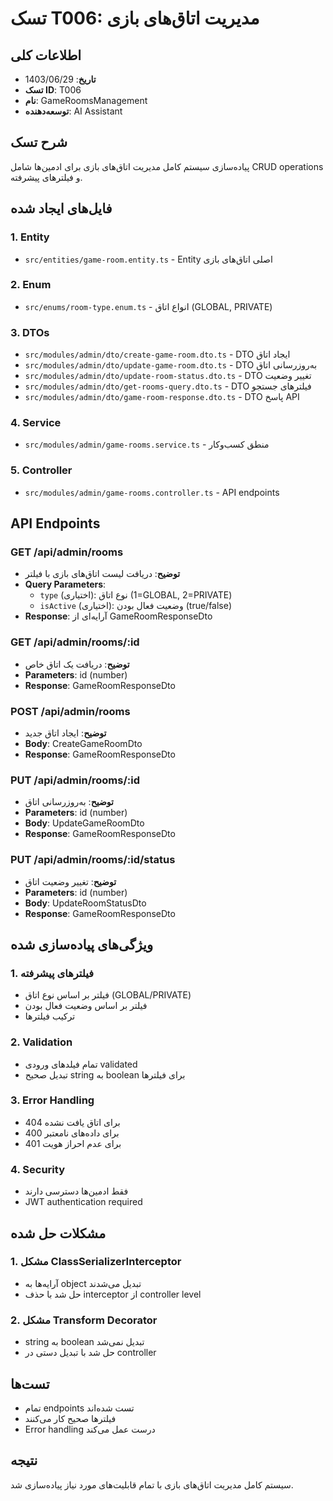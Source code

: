 # تسک T006: مدیریت اتاق‌های بازی

## اطلاعات کلی
- **تاریخ**: 1403/06/29
- **تسک ID**: T006
- **نام**: GameRoomsManagement
- **توسعه‌دهنده**: AI Assistant

## شرح تسک
پیاده‌سازی سیستم کامل مدیریت اتاق‌های بازی برای ادمین‌ها شامل CRUD operations و فیلترهای پیشرفته.

## فایل‌های ایجاد شده

### 1. Entity
- `src/entities/game-room.entity.ts` - Entity اصلی اتاق‌های بازی

### 2. Enum
- `src/enums/room-type.enum.ts` - انواع اتاق (GLOBAL, PRIVATE)

### 3. DTOs
- `src/modules/admin/dto/create-game-room.dto.ts` - DTO ایجاد اتاق
- `src/modules/admin/dto/update-game-room.dto.ts` - DTO به‌روزرسانی اتاق
- `src/modules/admin/dto/update-room-status.dto.ts` - DTO تغییر وضعیت
- `src/modules/admin/dto/get-rooms-query.dto.ts` - DTO فیلترهای جستجو
- `src/modules/admin/dto/game-room-response.dto.ts` - DTO پاسخ API

### 4. Service
- `src/modules/admin/game-rooms.service.ts` - منطق کسب‌وکار

### 5. Controller
- `src/modules/admin/game-rooms.controller.ts` - API endpoints

## API Endpoints

### GET /api/admin/rooms
- **توضیح**: دریافت لیست اتاق‌های بازی با فیلتر
- **Query Parameters**: 
  - `type` (اختیاری): نوع اتاق (1=GLOBAL, 2=PRIVATE)
  - `isActive` (اختیاری): وضعیت فعال بودن (true/false)
- **Response**: آرایه‌ای از GameRoomResponseDto

### GET /api/admin/rooms/:id
- **توضیح**: دریافت یک اتاق خاص
- **Parameters**: id (number)
- **Response**: GameRoomResponseDto

### POST /api/admin/rooms
- **توضیح**: ایجاد اتاق جدید
- **Body**: CreateGameRoomDto
- **Response**: GameRoomResponseDto

### PUT /api/admin/rooms/:id
- **توضیح**: به‌روزرسانی اتاق
- **Parameters**: id (number)
- **Body**: UpdateGameRoomDto
- **Response**: GameRoomResponseDto

### PUT /api/admin/rooms/:id/status
- **توضیح**: تغییر وضعیت اتاق
- **Parameters**: id (number)
- **Body**: UpdateRoomStatusDto
- **Response**: GameRoomResponseDto

## ویژگی‌های پیاده‌سازی شده

### 1. فیلترهای پیشرفته
- فیلتر بر اساس نوع اتاق (GLOBAL/PRIVATE)
- فیلتر بر اساس وضعیت فعال بودن
- ترکیب فیلترها

### 2. Validation
- تمام فیلدهای ورودی validated
- تبدیل صحیح string به boolean برای فیلترها

### 3. Error Handling
- 404 برای اتاق یافت نشده
- 400 برای داده‌های نامعتبر
- 401 برای عدم احراز هویت

### 4. Security
- فقط ادمین‌ها دسترسی دارند
- JWT authentication required

## مشکلات حل شده

### 1. مشکل ClassSerializerInterceptor
- آرایه‌ها به object تبدیل می‌شدند
- حل شد با حذف interceptor از controller level

### 2. مشکل Transform Decorator
- string به boolean تبدیل نمی‌شد
- حل شد با تبدیل دستی در controller

## تست‌ها
- تمام endpoints تست شده‌اند
- فیلترها صحیح کار می‌کنند
- Error handling درست عمل می‌کند

## نتیجه
سیستم کامل مدیریت اتاق‌های بازی با تمام قابلیت‌های مورد نیاز پیاده‌سازی شد.
